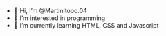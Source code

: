 - 👋 Hi, I’m @Martinitooo.04
- 👀 I’m interested in programming
- 🌱 I’m currently learning HTML, CSS and Javascript
